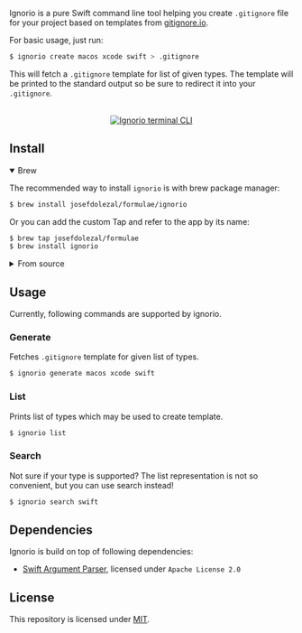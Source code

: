 Ignorio is a pure Swift command line tool helping you create `.gitignore` file for your project based on templates from [gitignore.io](https://gitignore.io).

For basic usage, just run:

```bash
$ ignorio create macos xcode swift > .gitignore
```

This will fetch a `.gitignore` template for list of given types. The template will be printed to the standard output so be sure to redirect it into your `.gitignore`.

<p align="center">
    <br />
	<a href="https://github.com/josefdolezal/ignorio/"><img src="assets/cli.gif" alt="Ignorio terminal CLI" /></a>
</p>

## Install

<details open>
<summary>Brew</summary>

The recommended way to install `ignorio` is with brew package manager:

```bash
$ brew install josefdolezal/formulae/ignorio
```

Or you can add the custom Tap and refer to the app by its name:

```bash
$ brew tap josefdolezal/formulae
$ brew install ignorio
```

</details>

<details>
<summary>From source</summary>

If you prefer to build the app from source manually, you can use `make`:

```bash
$ make
$ swift run ignorio <COMMAND>
```

</details>

## Usage

Currently, following commands are supported by ignorio.

### Generate

Fetches `.gitignore` template for given list of types.

```bash
$ ignorio generate macos xcode swift
```

### List

Prints list of types which may be used to create template.

```bash
$ ignorio list
```

### Search

Not sure if your type is supported? The list representation is not so convenient, but you can use search instead!

```bash
$ ignorio search swift
```

## Dependencies

Ignorio is build on top of following dependencies:

- [Swift Argument Parser](https://github.com/apple/swift-argument-parser), licensed under `Apache License 2.0`

## License

This repository is licensed under [MIT](LICENSE).
